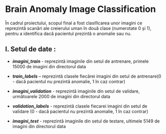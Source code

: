 # Brain Anomaly Image Classification

În cadrul proiectului, scopul final a fost clasificarea unor imagini ce reprezintă scanări ale
creierului uman în două clase (numerotate 0 și 1), pentru a identifica dacă pacientul prezintă o
anomalie sau nu.

## I. Setul de date :

- ***imagini_train*** - reprezintă imaginile din setul de antrenare, primele 15000 de imagini din directorul data

- ***train_labels*** – reprezintă clasele fiecărei imagini din setul de antrenare(0 - dacă pacientul nu prezintă anomalie, 1 în caz contrar)

- ***imagini_validation*** - reprezintă imaginile din setul de validare, următoarele 2000 de imagini din directorul data

- ***validation_labels*** - reprezintă clasele fiecarei imagini din setul de validare (0 - dacă pacientul nu prezintă anomalie, 1 în caz contrar)

- ***imagini_test*** - reprezintă imaginile din setul de testare, ultimele 5149 de imagini din directorul data




